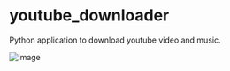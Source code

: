 # youtube_downloader

Python application to download youtube video and music.

![image](https://github.com/timliu24/youtube_downloader/assets/85093613/c2d2cd8a-81ca-4e87-b15d-53c08166c76d)
